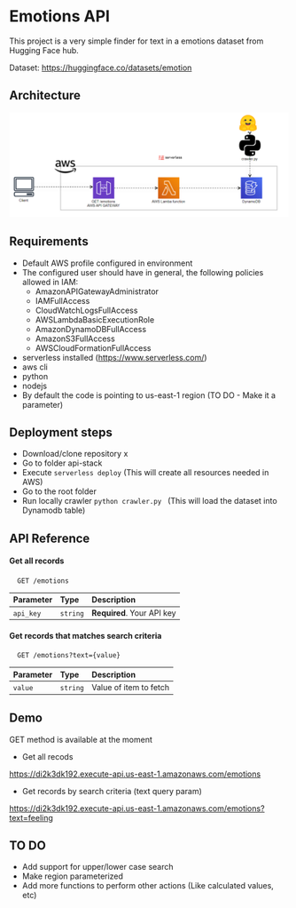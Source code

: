 
# Emotions API

This project is a very simple finder for text in a emotions dataset from Hugging Face hub.

Dataset: https://huggingface.co/datasets/emotion

## Architecture
![architecture](architecture.PNG)

## Requirements
- Default AWS profile configured in environment
- The configured user should have in general, the following policies allowed in IAM: 
    - AmazonAPIGatewayAdministrator
    - IAMFullAccess
    - CloudWatchLogsFullAccess
    - AWSLambdaBasicExecutionRole
    - AmazonDynamoDBFullAccess
    - AmazonS3FullAccess
    - AWSCloudFormationFullAccess
- serverless installed (https://www.serverless.com/)
- aws cli
- python
- nodejs
- By default the code is pointing to us-east-1 region (TO DO - Make it a parameter)

## Deployment steps
- Download/clone repository x
- Go to folder api-stack
- Execute ```serverless deploy``` (This will create all resources needed in AWS)
- Go to the root folder 
- Run locally crawler ```python crawler.py ``` (This will load the dataset into Dynamodb table)


## API Reference

#### Get all records

```http
  GET /emotions
```

| Parameter | Type     | Description                |
| :-------- | :------- | :------------------------- |
| `api_key` | `string` | **Required**. Your API key |

#### Get records that matches search criteria

```http
  GET /emotions?text={value}
```

| Parameter | Type     | Description                       |
| :-------- | :------- | :-------------------------------- |
| `value`      | `string` | Value of item to fetch |


## Demo
GET method is available at the moment

* Get all recods

https://di2k3dk192.execute-api.us-east-1.amazonaws.com/emotions

* Get records by search criteria (text query param)

https://di2k3dk192.execute-api.us-east-1.amazonaws.com/emotions?text=feeling
## TO DO

- Add support for upper/lower case search
- Make region parameterized
- Add more functions to perform other actions (Like calculated values, etc)